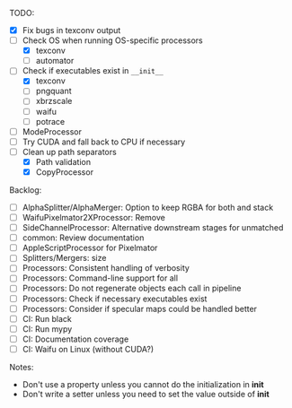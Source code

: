 TODO:
- [x] Fix bugs in texconv output
- [ ] Check OS when running OS-specific processors
    - [x] texconv
    - [ ] automator
- [ ] Check if executables exist in `__init__`
    - [x] texconv
    - [ ] pngquant
    - [ ] xbrzscale
    - [ ] waifu
    - [ ] potrace
- [ ] ModeProcessor
- [ ] Try CUDA and fall back to CPU if necessary
- [ ] Clean up path separators
  - [x] Path validation
  - [x] CopyProcessor

Backlog:
- [ ] AlphaSplitter/AlphaMerger: Option to keep RGBA for both and stack
- [ ] WaifuPixelmator2XProcessor: Remove
- [ ] SideChannelProcessor: Alternative downstream stages for unmatched
- [ ] common: Review documentation
- [ ] AppleScriptProcessor for Pixelmator
- [ ] Splitters/Mergers: size
- [ ] Processors: Consistent handling of verbosity
- [ ] Processors: Command-line support for all
- [ ] Processors: Do not regenerate objects each call in pipeline
- [ ] Processors: Check if necessary executables exist
- [ ] Processors: Consider if specular maps could be handled better
- [ ] CI: Run black
- [ ] CI: Run mypy
- [ ] CI: Documentation coverage
- [ ] CI: Waifu on Linux (without CUDA?)

Notes:
- Don't use a property unless you cannot do the initialization in __init__
- Don't write a setter unless you need to set the value outside of __init__

